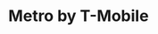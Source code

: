 ---
title: "Metro by T-Mobile"
url: /greenville/metro-by-t-mobile-south-pleasantburg-drive/
shop: mobile phone
---